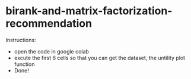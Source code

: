 # birank-and-matrix-factorization-recommendation
Instructions:
- open the code in google colab
- excute the first 6 cells so that you can get the dataset, the untility plot function
- Done!
